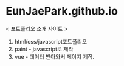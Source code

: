 # EunJaePark.github.io
< 포트폴리오 소개 사이트 >
1) html/css/javascript포트폴리오
2) paint - javascript로 제작
3) vue - 데이터 받아와서 페이지 제작.
